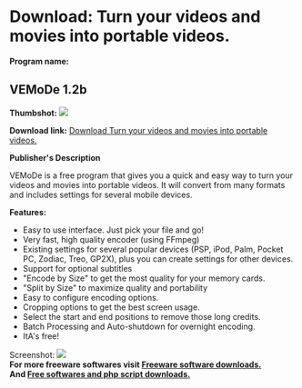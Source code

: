 # Download: Turn your videos and movies into portable videos.

**Program name:**

## VEMoDe 1.2b

  
**Thumbshot:** ![](http://www.freewarefiles.com/screenshot/vemode_md.gif)   
  
**Download link:** [Download Turn your videos and movies into portable videos.](http://freesoftwares.boysofts.com/VEMoDe_program_23024.html)  
  


**Publisher's Description**  
  


VEMoDe is a free program that gives you a quick and easy way to turn your videos and movies into portable videos. It will convert from many formats and includes settings for several mobile devices. 

**Features:**

  * Easy to use interface. Just pick your file and go! 
  * Very fast, high quality encoder (using FFmpeg) 
  * Existing settings for several popular devices (PSP, iPod, Palm, Pocket PC, Zodiac, Treo, GP2X), plus you can create settings for other devices. 
  * Support for optional subtitles 
  * "Encode by Size" to get the most quality for your memory cards. 
  * "Split by Size" to maximize quality and portability 
  * Easy to configure encoding options. 
  * Cropping options to get the best screen usage. 
  * Select the start and end positions to remove those long credits. 
  * Batch Processing and Auto-shutdown for overnight encoding. 
  * ItA's free! 

  
  
Screenshot: ![](http://www.freewarefiles.com/screenshot/vemode.gif)   
**For more freeware softwares visit [Freeware software downloads.](http://freesoftwares.boysofts.com/)**   
**And [Free softwares and php script downloads.](http://www.boysofts.com/)**
